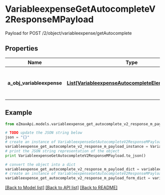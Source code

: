 # VariableexpenseGetAutocompleteV2ResponseMPayload

Payload for POST /2/object/variableexpense/getAutocomplete

## Properties
Name | Type | Description | Notes
------------ | ------------- | ------------- | -------------
**a_obj_variableexpense** | [**List[VariableexpenseAutocompleteElementResponse]**](VariableexpenseAutocompleteElementResponse.md) | An array of Variableexpense autocomplete element response. | 

## Example

```python
from eZmaxApi.models.variableexpense_get_autocomplete_v2_response_m_payload import VariableexpenseGetAutocompleteV2ResponseMPayload

# TODO update the JSON string below
json = "{}"
# create an instance of VariableexpenseGetAutocompleteV2ResponseMPayload from a JSON string
variableexpense_get_autocomplete_v2_response_m_payload_instance = VariableexpenseGetAutocompleteV2ResponseMPayload.from_json(json)
# print the JSON string representation of the object
print VariableexpenseGetAutocompleteV2ResponseMPayload.to_json()

# convert the object into a dict
variableexpense_get_autocomplete_v2_response_m_payload_dict = variableexpense_get_autocomplete_v2_response_m_payload_instance.to_dict()
# create an instance of VariableexpenseGetAutocompleteV2ResponseMPayload from a dict
variableexpense_get_autocomplete_v2_response_m_payload_form_dict = variableexpense_get_autocomplete_v2_response_m_payload.from_dict(variableexpense_get_autocomplete_v2_response_m_payload_dict)
```
[[Back to Model list]](../README.md#documentation-for-models) [[Back to API list]](../README.md#documentation-for-api-endpoints) [[Back to README]](../README.md)


